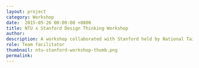 ```yaml
---
layout: project
category: Workshop
date:  2015-05-26 00:00:00 +0800
title: NTU x Stanford Design Thinking Workshop
author:
description: A workshop collaborated with Stanford held by National Taiwan University IoX Center.
role: Team facilitator
thumbnail: ntu-stanford-workshop-thumb.png
permalink:
---
```

